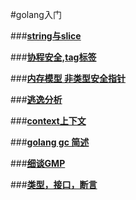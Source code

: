 #golang入门

###[**string与slice**](stringandslice.md)

###[**协程安全,tag标签**](golang.md)

###[**内存模型 非类型安全指针**](gc.md)

###[**逃逸分析**](逃逸分析.md)

###[**context上下文**](context.md)

###[**golang gc 简述**](golanggc.md)

###[**细谈GMP**](gmp.md)

###[**类型，接口，断言**](interface.md)
